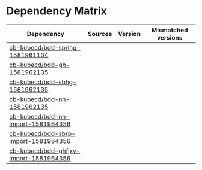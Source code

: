 # Dependency Matrix

Dependency | Sources | Version | Mismatched versions
---------- | ------- | ------- | -------------------
[cb-kubecd/bdd-spring-1581961104](https://github.com/cb-kubecd/bdd-spring-1581961104.git) |  | []() | 
[cb-kubecd/bdd-gh-1581962135](https://github.com/cb-kubecd/bdd-gh-1581962135.git) |  | []() | 
[cb-kubecd/bdd-sbhg-1581962135](https://github.com/cb-kubecd/bdd-sbhg-1581962135.git) |  | []() | 
[cb-kubecd/bdd-nh-1581962135](https://github.com/cb-kubecd/bdd-nh-1581962135.git) |  | []() | 
[cb-kubecd/bdd-nh-import-1581964356](https://github.com/cb-kubecd/bdd-nh-import-1581964356.git) |  | []() | 
[cb-kubecd/bdd-sbrp-import-1581964356](https://github.com/cb-kubecd/bdd-sbrp-import-1581964356.git) |  | []() | 
[cb-kubecd/bdd-ghfjxy-import-1581964356](https://github.com/cb-kubecd/bdd-ghfjxy-import-1581964356.git) |  | []() | 
